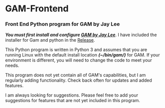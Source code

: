 # GAM-Frontend
### Front End Python program for GAM by Jay Lee

**_You must first install and configure [GAM by Jay Lee](https://github.com/jay0lee/GAM "GAM by Jay Lee")_**. I have included the installer for Gam and python in the [Release](https://github.com/strohmy86/GAM/releases "Releases").

This Python program is written in Python 3 and assumes that you are running Linux with the default install location **_(~/bin/gam/)_** for GAM. If your environment is different, you will need to change the code to meet your needs.

This program does not yet contain all of GAM's capabilities, but I am regularly adding functionality. Check back often for updates and added features.

I am always looking for suggestions. Please feel free to add your suggestions for features that are not yet included in this program.
